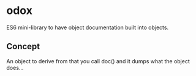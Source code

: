 # odox

ES6 mini-library to have object documentation built into objects.

## Concept

An object to derive from that you call doc() and it dumps what the object does...

